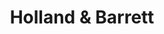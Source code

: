 ---
title: "Holland & Barrett"
url: /edinburgh/holland-and-barrett-deanhaugh-street/
shop: health food
---